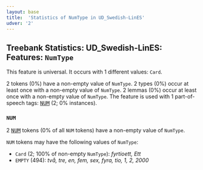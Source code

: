 ```yaml
---
layout: base
title:  'Statistics of NumType in UD_Swedish-LinES'
udver: '2'
---
```


## Treebank Statistics: UD_Swedish-LinES: Features: `NumType`

This feature is universal.
It occurs with 1 different values: `Card`.

2 tokens (0%) have a non-empty value of `NumType`.
2 types (0%) occur at least once with a non-empty value of `NumType`.
2 lemmas (0%) occur at least once with a non-empty value of `NumType`.
The feature is used with 1 part-of-speech tags: <tt><a href="sv_lines-pos-NUM.html">NUM</a></tt> (2; 0% instances).

### `NUM`

2 <tt><a href="sv_lines-pos-NUM.html">NUM</a></tt> tokens (0% of all `NUM` tokens) have a non-empty value of `NumType`.

`NUM` tokens may have the following values of `NumType`:

* `Card` (2; 100% of non-empty `NumType`): <em>fyrtioett, Ett</em>
* `EMPTY` (494): <em>två, tre, en, fem, sex, fyra, tio, 1, 2, 2000</em>

